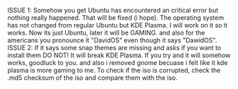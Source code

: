 ISSUE 1: Somehow you get Ubuntu has encountered an critical error but nothing really happened. That will be fixed (i hope). The operating system has not changed from regular Ubuntu but KDE Plasma. I will work on it so it works. Now its just Ubuntu, later it will be GAMING. and also for the americans you pronounce it "DavidOS" even though it says "DawidOS".
ISSUE 2: If it says some snap themes are missing and asks if you want to install them DO NOT! It will break KDE Plasma. If you try and it will somehow works, goodluck to you. and also i removed gnome becuase i felt like it kde plasma is more gaming to me.
To check if the iso is corrupted, check the .md5 checksum of the iso and compare them with the iso.
